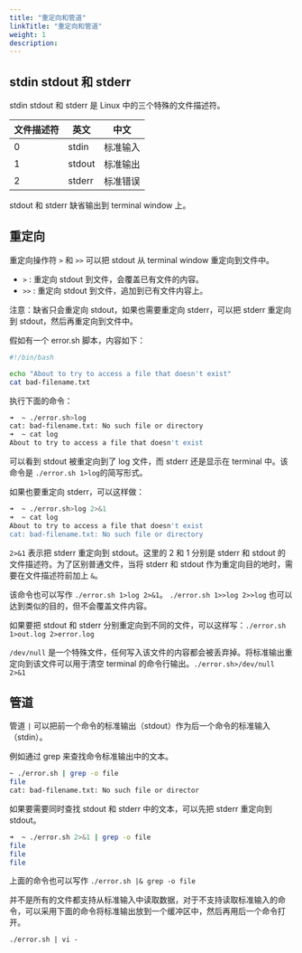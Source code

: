 ```yaml
---
title: "重定向和管道"
linkTitle: "重定向和管道"
weight: 1
description:
---
```


## stdin stdout 和 stderr

stdin stdout 和 stderr 是 Linux 中的三个特殊的文件描述符。

| 文件描述符  | 英文  | 中文  |
|---|---|---|
| 0 | stdin   | 标准输入  | 
| 1 | stdout  | 标准输出  |  
| 2 | stderr  | 标准错误  |   


stdout 和 stderr 缺省输出到 terminal window 上。

## 重定向

重定向操作符 `>` 和 `>>` 可以把 stdout 从 terminal window 重定向到文件中。

* `>` : 重定向 stdout 到文件，会覆盖已有文件的内容。
* `>>` : 重定向 stdout 到文件，追加到已有文件内容上。

注意：缺省只会重定向 stdout，如果也需要重定向 stderr，可以把 stderr 重定向到 stdout，然后再重定向到文件中。

假如有一个 error.sh 脚本，内容如下：

```bash
#!/bin/bash

echo "About to try to access a file that doesn't exist"
cat bad-filename.txt
```

执行下面的命令：

```bash
➜  ~ ./error.sh>log
cat: bad-filename.txt: No such file or directory
➜  ~ cat log
About to try to access a file that doesn't exist
```
可以看到 stdout 被重定向到了 log 文件，而 stderr 还是显示在 terminal 中。该命令是 ```./error.sh 1>log```的简写形式。

如果也要重定向 stderr，可以这样做：

```bash
➜  ~ ./error.sh>log 2>&1
➜  ~ cat log
About to try to access a file that doesn't exist
cat: bad-filename.txt: No such file or directory
```
`2>&1` 表示把 stderr 重定向到 stdout。这里的 2 和 1 分别是 stderr 和 stdout 的文件描述符。为了区别普通文件，当将 stderr 和 stdout 作为重定向目的地时，需要在文件描述符前加上 `&`。

该命令也可以写作 ```./error.sh 1>log 2>&1```。 ```./error.sh 1>>log 2>>log``` 也可以达到类似的目的，但不会覆盖文件内容。

如果要把 stdout 和 stderr 分别重定向到不同的文件，可以这样写：```./error.sh 1>out.log 2>error.log```

`/dev/null` 是一个特殊文件，任何写入该文件的内容都会被丢弃掉。将标准输出重定向到该文件可以用于清空 terminal 的命令行输出。```./error.sh>/dev/null 2>&1```

## 管道

管道 `|` 可以把前一个命令的标准输出（stdout）作为后一个命令的标准输入（stdin）。

例如通过 grep 来查找命令标准输出中的文本。

```bash
~ ./error.sh | grep -o file
file
cat: bad-filename.txt: No such file or director
```

如果要需要同时查找 stdout 和 stderr 中的文本，可以先把 stderr 重定向到 stdout。

```bash
➜  ~ ./error.sh 2>&1 | grep -o file
file
file
file
```
上面的命令也可以写作 ```./error.sh |& grep -o file```

并不是所有的文件都支持从标准输入中读取数据，对于不支持读取标准输入的命令，可以采用下面的命令将标准输出放到一个缓冲区中，然后再用后一个命令打开。

``` ./error.sh | vi - ```